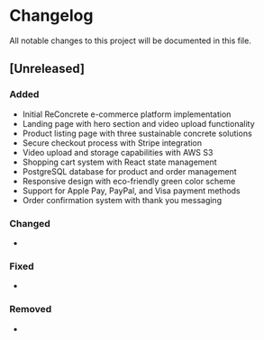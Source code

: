 # Changelog

All notable changes to this project will be documented in this file.

## [Unreleased]

### Added
- Initial ReConcrete e-commerce platform implementation
- Landing page with hero section and video upload functionality
- Product listing page with three sustainable concrete solutions
- Secure checkout process with Stripe integration
- Video upload and storage capabilities with AWS S3
- Shopping cart system with React state management
- PostgreSQL database for product and order management
- Responsive design with eco-friendly green color scheme
- Support for Apple Pay, PayPal, and Visa payment methods
- Order confirmation system with thank you messaging

### Changed
- 

### Fixed
- 

### Removed
- 
